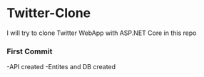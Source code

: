 # Twitter-Clone
I will try to clone Twitter WebApp with ASP.NET Core in this repo

### First Commit
-API created
-Entites and DB created

